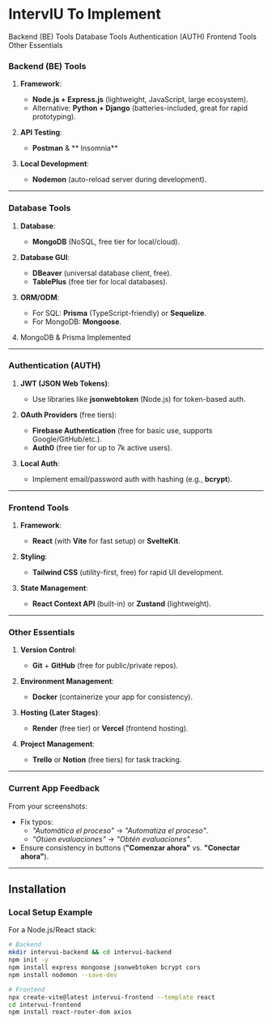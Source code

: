 # IntervIU To Implement
Backend (BE) Tools
Database Tools
Authentication (AUTH)
Frontend Tools
Other Essentials

### Backend (BE) Tools
1. **Framework**:  
   - **Node.js + Express.js** (lightweight, JavaScript, large ecosystem).  
   - Alternative: **Python + Django** (batteries-included, great for rapid prototyping).  

2. **API Testing**:  
   - **Postman** & ** Insomnia**

3. **Local Development**:  
   - **Nodemon** (auto-reload server during development).  

---

### **Database Tools**  
1. **Database**:  
   - **MongoDB** (NoSQL, free tier for local/cloud).  

2. **Database GUI**:  
   - **DBeaver** (universal database client, free).  
   - **TablePlus** (free tier for local databases).  

3. **ORM/ODM**:  
   - For SQL: **Prisma** (TypeScript-friendly) or **Sequelize**.  
   - For MongoDB: **Mongoose**.  

4. MongoDB & Prisma Implemented 
---

### **Authentication (AUTH)**  
1. **JWT (JSON Web Tokens)**:  
   - Use libraries like **jsonwebtoken** (Node.js) for token-based auth.  

2. **OAuth Providers** (free tiers):  
   - **Firebase Authentication** (free for basic use, supports Google/GitHub/etc.).  
   - **Auth0** (free tier for up to 7k active users).  

3. **Local Auth**:  
   - Implement email/password auth with hashing (e.g., **bcrypt**).  

---

### **Frontend Tools**  
1. **Framework**:  
   - **React** (with **Vite** for fast setup) or **SvelteKit**.  

2. **Styling**:  
   - **Tailwind CSS** (utility-first, free) for rapid UI development.  

3. **State Management**:  
   - **React Context API** (built-in) or **Zustand** (lightweight).  

---

### **Other Essentials**  
1. **Version Control**:  
   - **Git** + **GitHub** (free for public/private repos).  

2. **Environment Management**:  
   - **Docker** (containerize your app for consistency).  

3. **Hosting (Later Stages)**:  
   - **Render** (free tier) or **Vercel** (frontend hosting).  

4. **Project Management**:  
   - **Trello** or **Notion** (free tiers) for task tracking.  

---

### **Current App Feedback**  
From your screenshots:  
- Fix typos:  
  - *"Automática el proceso"* → *"Automatiza el proceso"*.  
  - *"Otúen evaluaciones"* → *"Obtén evaluaciones"*.  
- Ensure consistency in buttons (**"Comenzar ahora"** vs. **"Conectar ahora"**).  

---
## Installation
### **Local Setup Example**  
For a Node.js/React stack:  
```bash
# Backend
mkdir intervui-backend && cd intervui-backend
npm init -y
npm install express mongoose jsonwebtoken bcrypt cors
npm install nodemon --save-dev

# Frontend
npx create-vite@latest intervui-frontend --template react
cd intervui-frontend
npm install react-router-dom axios
```
